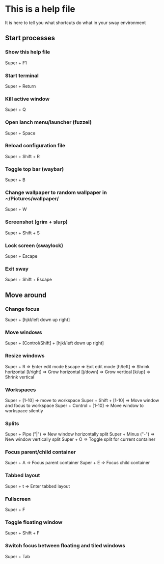 # This is a help file
It is here to tell you what shortcuts do what in your sway environment

## Start processes
### Show this help file
Super + F1

### Start terminal
Super + Return

### Kill active window
Super + Q

### Open lanch menu/launcher (fuzzel)
Super + Space

### Reload configuration file
Super + Shift + R

### Toggle top bar (waybar)
Super + B

### Change wallpaper to random wallpaper in ~/Pictures/wallpaper/
Super + W

### Screenshot (grim + slurp)
Super + Shift + S

### Lock screen (swaylock)
Super + Escape

### Exit sway
Super + Shift + Escape


## Move around
### Change focus
Super + [hjkl/left down up right]

### Move windows
Super + [Control/Shift] + [hjkl/left down up right]

### Resize windows
Super + R => Enter edit mode
Escape => Exit edit mode
[h/left] => Shrink horizontal
[l/right] => Grow horizontal
[j/down] => Grow vertical
[k/up] => Shrink vertical

### Workspaces
Super + [1-10] => move to workspace
Super + Shift + [1-10] => Move window and focus to workspace
Super + Control + [1-10] => Move window to workspace silently

### Splits
Super + Pipe ("|") => New window horizontally split
Super + Minus ("-") => New window vertically split
Super + O => Toggle split for current container

### Focus parent/child container
Super + A => Focus parent container
Super + E => Focus child container

### Tabbed layout
Super + t => Enter tabbed layout

### Fullscreen
Super + F

### Toggle floating window
Super + Shift + F

### Switch focus between floating and tiled windows
Super + Tab

